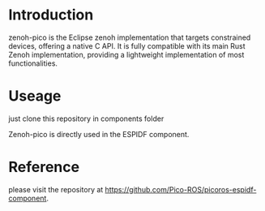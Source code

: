 # Introduction
zenoh-pico is the Eclipse zenoh implementation that targets constrained devices, offering a native C API. It is fully compatible with its main Rust Zenoh implementation, providing a lightweight implementation of most functionalities.
# Useage
just clone this repository in components folder

Zenoh-pico is directly used in the ESPIDF component. 
# Reference
please visit the repository at https://github.com/Pico-ROS/picoros-espidf-component.